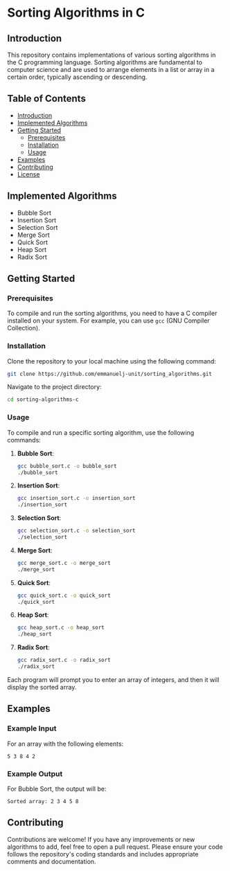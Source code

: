 # Sorting Algorithms in C

## Introduction

This repository contains implementations of various sorting algorithms in the C programming language. Sorting algorithms are fundamental to computer science and are used to arrange elements in a list or array in a certain order, typically ascending or descending.

## Table of Contents

- [Introduction](#introduction)
- [Implemented Algorithms](#implemented-algorithms)
- [Getting Started](#getting-started)
  - [Prerequisites](#prerequisites)
  - [Installation](#installation)
  - [Usage](#usage)
- [Examples](#examples)
- [Contributing](#contributing)
- [License](#license)

## Implemented Algorithms

- Bubble Sort
- Insertion Sort
- Selection Sort
- Merge Sort
- Quick Sort
- Heap Sort
- Radix Sort

## Getting Started

### Prerequisites

To compile and run the sorting algorithms, you need to have a C compiler installed on your system. For example, you can use `gcc` (GNU Compiler Collection).

### Installation

Clone the repository to your local machine using the following command:

```sh
git clone https://github.com/emmanuelj-unit/sorting_algorithms.git
```

Navigate to the project directory:

```sh
cd sorting-algorithms-c
```

### Usage

To compile and run a specific sorting algorithm, use the following commands:

1. **Bubble Sort**:
    ```sh
    gcc bubble_sort.c -o bubble_sort
    ./bubble_sort
    ```

2. **Insertion Sort**:
    ```sh
    gcc insertion_sort.c -o insertion_sort
    ./insertion_sort
    ```

3. **Selection Sort**:
    ```sh
    gcc selection_sort.c -o selection_sort
    ./selection_sort
    ```

4. **Merge Sort**:
    ```sh
    gcc merge_sort.c -o merge_sort
    ./merge_sort
    ```

5. **Quick Sort**:
    ```sh
    gcc quick_sort.c -o quick_sort
    ./quick_sort
    ```

6. **Heap Sort**:
    ```sh
    gcc heap_sort.c -o heap_sort
    ./heap_sort
    ```

7. **Radix Sort**:
    ```sh
    gcc radix_sort.c -o radix_sort
    ./radix_sort
    ```

Each program will prompt you to enter an array of integers, and then it will display the sorted array.

## Examples

### Example Input

For an array with the following elements:
```
5 3 8 4 2
```

### Example Output

For Bubble Sort, the output will be:
```
Sorted array: 2 3 4 5 8
```

## Contributing

Contributions are welcome! If you have any improvements or new algorithms to add, feel free to open a pull request. Please ensure your code follows the repository's coding standards and includes appropriate comments and documentation.